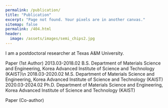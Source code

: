 ```yaml
---
permalink: /publication/
title: "Publication"
excerpt: "Page not found. Your pixels are in another canvas."
sitemap: false
permalink: /404.html
header:
  image: /assets/images/semi_chips2.jpg
---
```


I am a postdoctoral researcher at Texas A&M University.

Paper (1st Author)
2013.03-2018.02 B.S. Department of Materials Science and Engineering, Korea Advanced Institute of Science and Technology (KAIST)\n
2018.03-2020.02 M.S. Department of Materials Science and Engineering, Korea Advanced Institute of Science and Technology (KAIST)
2020.03-2024.02 Ph.D. Department of Materials Science and Engineering, Korea Advanced Institute of Science and Technology (KAIST)

Paper (Co-author)
